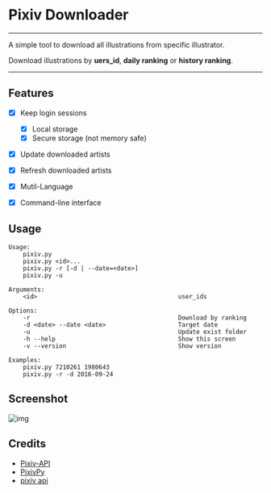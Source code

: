 # Pixiv Downloader
---

A simple tool to download all illustrations from specific illustrator.

Download illustrations by **uers\_id**, **daily ranking** or **history ranking**.

---

## Features
- [x] Keep login sessions
  - [x] Local storage
  - [x] Secure storage (not memory safe)
- [x] Update downloaded artists
- [x] Refresh downloaded artists
- [x] Mutil-Language
- [x] Command-line interface


## Usage

```
Usage:
    pixiv.py
    pixiv.py <id>...
    pixiv.py -r [-d | --date=<date>]
    pixiv.py -u

Arguments:
    <id>                                       user_ids

Options:
    -r                                         Download by ranking
    -d <date> --date <date>                    Target date
    -u                                         Update exist folder
    -h --help                                  Show this screen
    -v --version                               Show version

Examples:
    pixiv.py 7210261 1980643
    pixiv.py -r -d 2016-09-24
```


## Screenshot


![img](https://raw.github.com/bebound/Pixiv/master/ScreenShot/4.png)


## Credits
- [Pixiv-API](https://github.com/twopon/Pixiv-API)
- [PixivPy](https://github.com/upbit/pixivpy)
- [pixiv api](https://danbooru.donmai.us/wiki_pages/58938)

